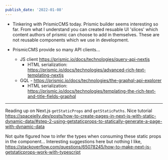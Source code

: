 ```yaml
---
publish_date: '2022-01-08'
---
```

- Tinkering with PrismicCMS today. Prismic builder seems interesting so far. From what I understand you can created resuable UI 'slices' which content authors of prismic can choose to add in themselves. These are not reusable components which we use in development.

- PrismicCMS provide so many API clients...
	- JS client https://prismic.io/docs/technologies/query-api-nextjs
		- HTML serialization: https://prismic.io/docs/technologies/advanced-rich-text-templating-nextjs
	- GQL -  https://prismic.io/docs/technologies/the-graphql-api-explorer
		- HTML serialization: https://prismic.io/docs/technologies/templating-the-rich-text-and-title-fields-graphql

___

Reading up on Next.js `getStaticProps` and `getStaticPaths`. Nice tutorial https://spacejelly.dev/posts/how-to-create-pages-in-next-js-with-static-dynamic-data/#step-2-using-getstaticprops-to-statically-generate-a-page-with-dynamic-data

Not quite figured how to infer the types when consuming these static props in the component... Interesting suggestions here but nothing I like, https://stackoverflow.com/questions/65078245/how-to-make-next-js-getstaticprops-work-with-typescript


